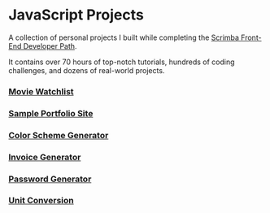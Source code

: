 # JavaScript Projects

A collection of personal projects I built while completing the [Scrimba Front-End Developer Path](https://scrimba.com/learn/frontend).

It contains over 70 hours of top-notch tutorials, hundreds of coding challenges, and dozens of real-world projects.

### [Movie Watchlist](https://martinlrmr-movie-watchlist.netlify.app)

### [Sample Portfolio Site](https://martinlrmr-sample-portfolio-site.netlify.app/)

### [Color Scheme Generator](https://martinlrmr-color-scheme-generator.netlify.app/)

### [Invoice Generator](https://martinlrmr-invoice-generator.netlify.app/)

### [Password Generator](https://martinlrmr-password-generator.netlify.app/)

### [Unit Conversion](https://martinlrmr-unit-conversion.netlify.app/)
